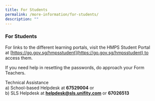 ```yaml
---
title: For Students
permalink: /more-information/for-students/
description: ""
---
```

### **For Students**

For links to the different learning portals, visit the HMPS Student Portal at [https://go.gov.sg/hmpsstudent](https://go.gov.sg/hmpsstudent) to access them.

If you need help in resetting the passwords, do approach your Form Teachers.

Technical Assistance<br>
a) School-based Helpdesk at **67529004** or  
b) SLS Helpdesk at **helpdesk@sls.unifity.com** or **67026513**